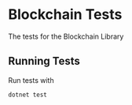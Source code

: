 # Blockchain Tests
The tests for the Blockchain Library

## Running Tests
Run tests with
```bash
dotnet test
```